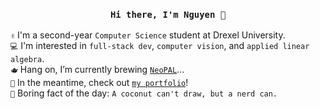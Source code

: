 <h3 align="center"><code>Hi there, I'm Nguyen 🫘</code></h3>

  `✌️` I'm a second-year `Computer Science` student at Drexel University. \
  `💻` I'm interested in `full-stack dev`, `computer vision`, and `applied linear algebra`. \
  `🫖` Hang on, I’m currently brewing [`NeoPAL`](https://github.com/nguyen-trinhtk/NeoPAL)... \
  `🌱` In the meantime, check out [`my portfolio`](ngtr.me)! \
  `🥥` Boring fact of the day: `A coconut can't draw, but a nerd can.`
